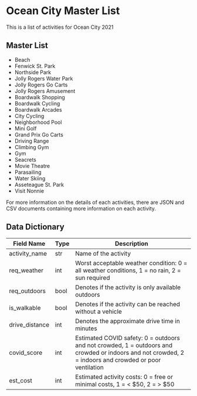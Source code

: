 # Ocean City Master List

This is a list of activities for Ocean City 2021

## Master List
- Beach
- Fenwick St. Park
- Northside Park
- Jolly Rogers Water Park
- Jolly Rogers Go Carts
- Jolly Rogers Amusement
- Boardwalk Shopping
- Boardwalk Cycling
- Boardwalk Arcades
- City Cycling
- Neighborhood Pool
- Mini Golf
- Grand Prix Go Carts
- Driving Range
- Climbing Gym
- Gym
- Seacrets
- Movie Theatre
- Parasailing
- Water Skiing
- Asseteague St. Park
- Visit Nonnie

For more information on the details of each activities, there are JSON and CSV documents containing more information on each activity.

## Data Dictionary
| Field Name     | Type | Description |
| -------------- | ---- | ----------- |
| activity_name  | str  | Name of the activity |
| req_weather    | int  | Worst acceptable weather condition: 0 = all weather conditions, 1 = no rain, 2 = sun required |
| req_outdoors   | bool | Denotes if the activity is only available outdoors |
| is_walkable    | bool | Denotes if the activity can be reached without a vehicle |
| drive_distance | int  | Denotes the approximate drive time in minutes |
| covid_score    | int  | Estimated COVID safety: 0 = outdoors and not crowded, 1 = outdoors and crowded or indoors and not crowded, 2 = indoors and crowded or poor ventilation |
| est_cost       | int  | Estimated activity costs: 0 = free or minimal costs, 1 = < $50, 2 = > $50 |

